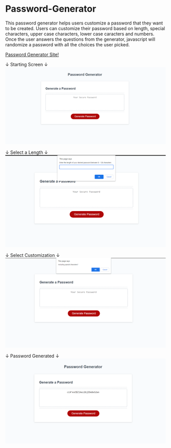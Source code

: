 # Password-Generator

This password generator helps users customize a password that they want to be created. Users can customize their password based on length, special characters, upper case characters, lower case caracters and numbers. Once the user answers the questions from the generator, javascript will randomize a password with all the choices the user picked. 

[Password Generator Site!](https://nicolewrz.github.io/Password-Generator/)


↓ Starting Screen ↓
![](https://github.com/NicoleWrz/Password-Generator/blob/faf038d31a2fc9a19a7db50e8f681b44d242f99f/Develop/Images/Starting%20Screen.png)

↓ Select a Length ↓
![](https://github.com/NicoleWrz/Password-Generator/blob/faf038d31a2fc9a19a7db50e8f681b44d242f99f/Develop/Images/Select%20Length.png)

↓ Select Customization  ↓
![](https://github.com/NicoleWrz/Password-Generator/blob/faf038d31a2fc9a19a7db50e8f681b44d242f99f/Develop/Images/Customization%20Screen.png)

↓ Password Generated ↓
![](https://github.com/NicoleWrz/Password-Generator/blob/faf038d31a2fc9a19a7db50e8f681b44d242f99f/Develop/Images/Generated%20Password.png)
